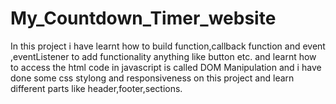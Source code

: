 # My_Countdown_Timer_website
In this project i have learnt how to build function,callback function and event ,eventListener to add functionality anything like button etc. and learnt how to access the html code in javascript is called DOM Manipulation and i have done some css stylong and responsiveness on this project and learn different parts like header,footer,sections.
